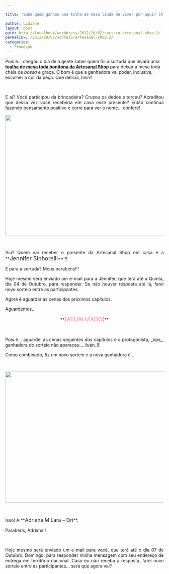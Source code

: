 ```yaml
---

title: 'Sabe quem ganhou uma tolha de mesa linda de viver por aqui? [ATUALIZADO]'

author: Lidiane
layout: post
guid: http://localhost/wordpress/2012/10/02/sorteio-artesanal-shop-2/
permalink: /2012/10/02/sorteio-artesanal-shop-2/
categories:
  - Promoção
---
```

Pois é… chegou o dia de a gente saber quem foi a sortuda que levará uma **[toalha de mesa toda bonitona da Artesanal Shop](http://www.trololodemulher.com.br/2012/09/18/sorteio-artesanal-shop/)** para deixar a mesa toda cheia de _bossa_ e graça. O bom é que a ganhadora vai poder, inclusive, escolher a cor da peça. Que delícia, _hein_?

&nbsp;

<p align="justify">
  E aí? Você participou da brincadeira? Cruzou os dedos e torceu? Acreditou que dessa vez você receberia em casa esse presente? Então continua fazendo pensamento positivo e corre para ver o nome… confere!
</p>

<!--more-->

<p align="center">
  <a href="http://www.trololodemulher.com.br/2012/10/02/sorteio-artesanal-shop-2/resultado-sorteio-2/" rel="attachment wp-att-9190"><img class="alignnone size-full wp-image-9190" title="Resultado Sorteio" src="http://www.trololodemulher.com.br/blog/wp-content/uploads/2012/09/Resultado-Sorteio.png" alt="" width="588" height="382" /></a>
</p>

&nbsp;

<p align="justify">
  Viu? Quem vai receber o presente da Artesanal Shop em casa é a **<span style="font-size: large;">Jennifer Sinhorelli</span>**!!!
</p>

<p align="justify">
  E para a sortuda? Meus parabéns!!!
</p>

<p align="justify">
  Hoje mesmo será enviado um e-mail para a Jennifer, que terá até a Quinta, dia 04 de Outubro, para responder. Se não houver resposta até lá, farei novo sorteio entre as participantes.
</p>

<p align="justify">
  Agora é aguardar as cenas dos próximos capítulos.
</p>

<p align="justify">
  Aguardemos…
</p>

<p align="center">
  **<span style="color: #ff8080; font-size: large;">[ATUALIZADO]</span>**
</p>

&nbsp;

<p align="justify">
  Pois é… aguardei as cenas seguintes dos capítulos e a protagonista, _ops_, ganhadora do sorteio não apareceu…_fuén_!!!
</p>

<p align="justify">
  <p align="justify">
    Como combinado, fiz um novo sorteio e a nova ganhadora é…
  </p>
  
  <p>
    &nbsp;
  </p>
  
  <p align="center">
    <a href="http://www.trololodemulher.com.br/?attachment_id=9216"><img class="alignnone size-full wp-image-9216" title="RESULTADO[II]SORTEIO" src="http://www.trololodemulher.com.br/blog/wp-content/uploads/2012/10/RESULTADOIISORTEIO.png" alt="" width="600" height="415" /></a>
  </p>
  
  <p>
    &nbsp;
  </p>
  
  <p>
    Isso! A **<span style="font-size: medium;">Adriana M Lara – Dri</span>**.
  </p>
  
  <p>
    Parabéns, Adriana!!
  </p>
  
  <p>
    &nbsp;
  </p>
  
  <p align="justify">
    Hoje mesmo será enviado um e-mail para você, que terá até o dia 07 de Outubro, Domingo, para responder minha mensagem com seu endereço de entrega em território nacional. Caso eu não receba a resposta, farei novo sorteio entre as participantes… será que agora vai?
  </p>